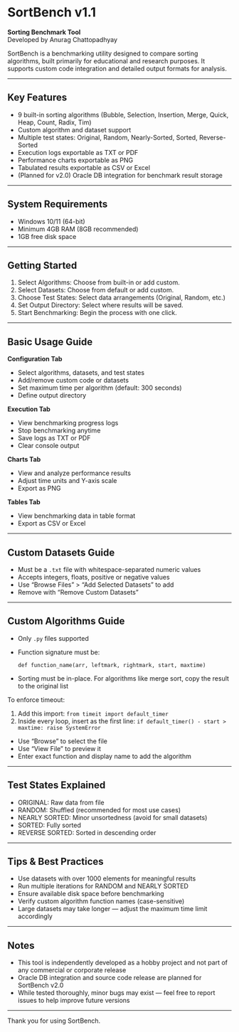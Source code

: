 # SortBench v1.1

**Sorting Benchmark Tool**  
Developed by Anurag Chattopadhyay

SortBench is a benchmarking utility designed to compare sorting algorithms, built primarily for educational and research purposes. It supports custom code integration and detailed output formats for analysis.

---

## Key Features

- 9 built-in sorting algorithms (Bubble, Selection, Insertion, Merge, Quick, Heap, Count, Radix, Tim)
- Custom algorithm and dataset support
- Multiple test states: Original, Random, Nearly-Sorted, Sorted, Reverse-Sorted
- Execution logs exportable as TXT or PDF
- Performance charts exportable as PNG
- Tabulated results exportable as CSV or Excel
- (Planned for v2.0) Oracle DB integration for benchmark result storage

---

## System Requirements

- Windows 10/11 (64-bit)
- Minimum 4GB RAM (8GB recommended)
- 1GB free disk space

---

## Getting Started

1. Select Algorithms: Choose from built-in or add custom.
2. Select Datasets: Choose from default or add custom.
3. Choose Test States: Select data arrangements (Original, Random, etc.)
4. Set Output Directory: Select where results will be saved.
5. Start Benchmarking: Begin the process with one click.

---

## Basic Usage Guide

**Configuration Tab**
- Select algorithms, datasets, and test states
- Add/remove custom code or datasets
- Set maximum time per algorithm (default: 300 seconds)
- Define output directory

**Execution Tab**
- View benchmarking progress logs
- Stop benchmarking anytime
- Save logs as TXT or PDF
- Clear console output

**Charts Tab**
- View and analyze performance results
- Adjust time units and Y-axis scale
- Export as PNG

**Tables Tab**
- View benchmarking data in table format
- Export as CSV or Excel

---

## Custom Datasets Guide

- Must be a `.txt` file with whitespace-separated numeric values
- Accepts integers, floats, positive or negative values
- Use “Browse Files” > “Add Selected Datasets” to add
- Remove with “Remove Custom Datasets”

---

## Custom Algorithms Guide

- Only `.py` files supported
- Function signature must be:

  `def function_name(arr, leftmark, rightmark, start, maxtime)`

- Sorting must be in-place. For algorithms like merge sort, copy the result to the original list

To enforce timeout:
1. Add this import: `from timeit import default_timer`
2. Inside every loop, insert as the first line: `if default_timer() - start > maxtime: raise SystemError`

- Use “Browse” to select the file
- Use “View File” to preview it
- Enter exact function and display name to add the algorithm

---

## Test States Explained

- ORIGINAL: Raw data from file
- RANDOM: Shuffled (recommended for most use cases)
- NEARLY SORTED: Minor unsortedness (avoid for small datasets)
- SORTED: Fully sorted
- REVERSE SORTED: Sorted in descending order

---

## Tips & Best Practices

- Use datasets with over 1000 elements for meaningful results
- Run multiple iterations for RANDOM and NEARLY SORTED
- Ensure available disk space before benchmarking
- Verify custom algorithm function names (case-sensitive)
- Large datasets may take longer — adjust the maximum time limit accordingly

---

## Notes

- This tool is independently developed as a hobby project and not part of any commercial or corporate release
- Oracle DB integration and source code release are planned for SortBench v2.0
- While tested thoroughly, minor bugs may exist — feel free to report issues to help improve future versions

---

Thank you for using SortBench.
